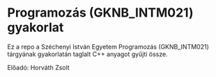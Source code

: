 # Programozás (GKNB_INTM021) gyakorlat
Ez a repo a Széchenyi István Egyetem Programozás (GKNB_INTM021) tárgyának gyakorlatán taglalt C++ anyagot gyűjti össze.

Előadó: Horváth Zsolt
